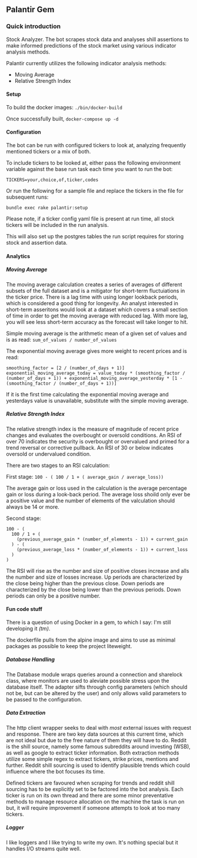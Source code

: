 ## Palantir Gem

### Quick introduction

Stock Analyzer. The bot scrapes stock data and analyses shill assertions to make informed predictions of the stock market using various indicator analysis methods.

Palantir currently utilizes the following indicator analysis methods:
  - Moving Average
  - Relative Strength Index

#### Setup

To build the docker images: `./bin/docker-build`

Once successfully built, `docker-compose up -d`

#### Configuration

The bot can be run with configured tickers to look at, analyzing frequently mentioned tickers or a mix of both.

To include tickers to be looked at, either pass the following environment variable against the base run task each time you want to run the bot:

`TICKERS=your,choice,of,ticker,codes` 

Or run the following for a sample file and replace the tickers in the file for subsequent runs:

`bundle exec rake palantir:setup`

Please note, if a ticker config yaml file is present at run time, all stock tickers will be included in the run analysis.

This will also set up the postgres tables the run script requires for storing stock and assertion data.

#### Analytics

##### Moving Average

The moving average calculation creates a series of averages of different subsets of the full dataset and is a mitigator for short-term fluctuiations in the ticker price. There is a lag time with using longer lookback periods, which is considered a good thing for longevity. An analyst interested in short-term asseritons would look at a dataset which covers a small section of time in order to get the moving average with reduced lag. With more lag, you will see less short-term accuracy as the forecast will take longer to hit.

Simple moving average is the arithmetic mean of a given set of values and is as read: `sum_of_values / number_of_values`

The exponential moving average gives more weight to recent prices and is read:
```
smoothing_factor = [2 / (number_of_days + 1)]
exponential_moving_average_today = value_today * (smoothing_factor / (number_of_days + 1)) + exponential_moving_average_yesterday * [1 - (smoothing_factor / (number_of_days + 1))]
```
If it is the first time calculating the exponential moving average and yesterdays value is unavailable, substitute with the simple moving average.

##### Relative Strength Index

The relative strength index is the measure of magnitude of recent price changes and evaluates the overbought or oversold conditions. An RSI of over 70 indicates the security is overbought or overvalued and primed for a trend reversal or corrective pullback. An RSI of 30 or below indicates oversold or undervalued condition.

There are two stages to an RSI calculation:

First stage:
`100 - ( 100 / 1 + ( average_gain / average_loss))`

The average gain or loss used in the calculation is the average percentage gain or loss during a look-back period. The average loss shoild only ever be a positive value and the number of elements of the valculation should always be 14 or more.

Second stage:
```
100 - (
  100 / 1 + (
    (previous_average_gain * (number_of_elements - 1)) + current_gain
  ) - (
    (previous_average_loss * (number_of_elements - 1)) + current_loss
  )
)
```

The RSI will rise as the number and size of positive closes increase and alls the number and size of losses increase. Up periods are characterized by the close being higher than the previous close. Down periods are characterized by the close being lower than the previous periods. Down periods can only be a positive number.

#### Fun code stuff

There is a question of using Docker in a gem, to which I say: I'm still developing it _(tm)_.

The dockerfile pulls from the alpine image and aims to use as minimal packages as possible to keep the project liteweight.

##### Database Handling

The Database module wraps queries around a connection and sharelock class, where monitors are used to aleviate possible stress upon the database itself. The adapter sifts through config parameters (which should not be, but can be altered by the user) and only allows valid parameters to be passed to the configuration.

##### Data Extraction

The http client wrapper seeks to deal with _most_ external issues with request and response. There are two key data sources at this current time, which are not ideal but due to the free nature of them they will have to do. Reddit is the shill source, namely some famous subreddits around investing (WSB), as well as google to extract ticker information. Both extraction methods utilize some simple regex to extract tickers, strike prices, mentions and further. Reddit shill sourcing is used to identify plausible trends which could influence where the bot focuses its time.

Defined tickers are favoured when scraping for trends and reddit shill sourcing has to be explicitly set to be factored into the bot analysis. Each ticker is run on its own thread and there are some minor preventative methods to manage resource allocation on the machine the task is run on but, it will require improvement if someone attempts to look at too many tickers.

##### Logger

I like loggers and I like trying to write my own. It's nothing special but it handles I/O streams quite well.

